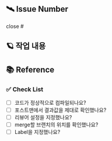 <!-- PR 이름은 '[컨벤션] 기능이름' 으로 통일해주세요.
 ex. [FEAT] searchPublicCourse -->

<!-- 라벨 라벨로 담당자를 표시
 ex. Hoyoung027 -->

## 🛰️ Issue Number
<!-- 해당 PR과 연결된 이슈를 닫아주세요. close #issue_number -->
close #


## 🪐 작업 내용
<!-- 해당 PR에서 작업한 내용을 적어주세요. -->


## 📚 Reference



### ✅ Check List
- [ ] 코드가 정상적으로 컴파일되나요?
- [ ] 포스트맨에서 결과값을 제대로 확인했나요?
- [ ] 리뷰어 설정을 지정했나요?
- [ ] merge할 브랜치의 위치를 확인했나요?
- [ ] Label을 지정했나요?
